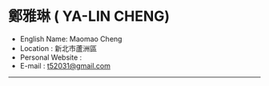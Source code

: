 # 鄭雅琳 ( YA-LIN CHENG)
- English Name: Maomao Cheng
- Location : 新北市蘆洲區
- Personal Website : 
- E-mail : t52031@gmail.com

<hr>
